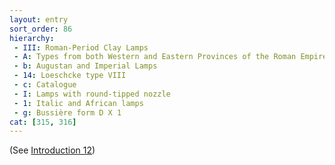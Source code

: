 ```yaml
---
layout: entry
sort_order: 86
hierarchy:
 - III: Roman-Period Clay Lamps
 - A: Types from both Western and Eastern Provinces of the Roman Empire
 - b: Augustan and Imperial Lamps
 - 14: Loeschcke type VIII
 - c: Catalogue
 - I: Lamps with round-tipped nozzle
 - 1: Italic and African lamps
 - g: Bussière form D X 1
cat: [315, 316]
---
```


(See [Introduction 12](Introduction-12))
